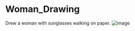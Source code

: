 # Woman_Drawing
Drew a woman with sunglasses walking on paper.
![image](https://github.com/user-attachments/assets/01785f55-fc83-410f-bba9-8e0828e00a4c)
